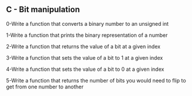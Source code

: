 ## C - Bit manipulation  
  
0-Write a function that converts a binary number to an unsigned int  
  
1-Write a function that prints the binary representation of a number  
  
2-Write a function that returns the value of a bit at a given index  
  
3-Write a function that sets the value of a bit to 1 at a given index  
  
4-Write a function that sets the value of a bit to 0 at a given index  
  
5-Write a function that returns the number of bits you would need to flip to get from one number to another  
 
